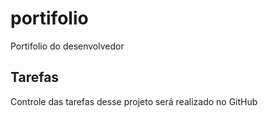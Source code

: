# portifolio
Portifolio  do desenvolvedor

## Tarefas

Controle das tarefas desse projeto será realizado no GitHub
